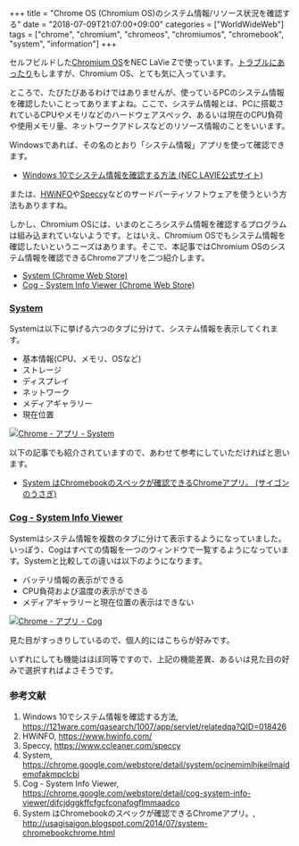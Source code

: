 +++
title = "Chrome OS (Chromium OS)のシステム情報/リソース状況を確認する"
date = "2018-07-09T21:07:00+09:00"
categories = ["WorldWideWeb"]
tags = ["chrome", "chromium", "chromeos", "chromiumos", "chromebook", "system", "information"]
+++

セルフビルドした[Chromium OS](https://www.chromium.org/chromium-os)をNEC LaVie Zで使っています。[トラブルにあったり](/post/chromiumos-self-build-local-chromium/)もしますが、Chromium OS、とても気に入っています。

ところで、たびたびあるわけではありませんが、使っているPCのシステム情報を確認したいことってありますよね。ここで、システム情報とは、PCに搭載されているCPUやメモリなどのハードウェアスペック、あるいは現在のCPU負荷や使用メモリ量、ネットワークアドレスなどのリソース情報のことをいいます。

Windowsであれば、その名のとおり「システム情報」アプリを使って確認できます。

- [Windows 10でシステム情報を確認する方法 (NEC LAVIE公式サイト)](https://121ware.com/qasearch/1007/app/servlet/relatedqa?QID=018426)

または、[HWiNFO](https://www.hwinfo.com/)や[Speccy](https://www.ccleaner.com/speccy)などのサードパーティソフトウェアを使うという方法もありますね。

しかし、Chromium OSには、いまのところシステム情報を確認するプログラムは組み込まれていないようです。とはいえ、Chromium OSでもシステム情報を確認したいというニーズはあります。そこで、本記事ではChromium OSのシステム情報を確認できるChromeアプリを二つ紹介します。

- [System (Chrome Web Store)](https://chrome.google.com/webstore/detail/system/ocjnemjmlhjkeilmaidemofakmpclcbi)
- [Cog - System Info Viewer (Chrome Web Store)](https://chrome.google.com/webstore/detail/cog-system-info-viewer/difcjdggkffcfgcfconafogflmmaadco)

### [System](https://chrome.google.com/webstore/detail/system/ocjnemjmlhjkeilmaidemofakmpclcbi)
Systemは以下に挙げる六つのタブに分けて、システム情報を表示してくれます。

- 基本情報(CPU、メモリ、OSなど)
- ストレージ
- ディスプレイ
- ネットワーク
- メディアギャラリー
- 現在位置

[![Chrome - アプリ - System](/img/chromium/chromium-system-small.png)](/img/chromium/chromium-system.png)

以下の記事でも紹介されていますので、あわせて参考にしていただければと思います。

- [System はChromebookのスペックが確認できるChromeアプリ。 (サイゴンのうさぎ)](http://usagisaigon.blogspot.com/2014/07/system-chromebookchrome.html)

### [Cog - System Info Viewer](https://chrome.google.com/webstore/detail/cog-system-info-viewer/difcjdggkffcfgcfconafogflmmaadco)
Systemはシステム情報を複数のタブに分けて表示するようになっていました。いっぽう、Cogはすべての情報を一つのウィンドウで一覧するようになっています。Systemと比較しての違いは以下のようになります。

- バッテリ情報の表示ができる
- CPU負荷および温度の表示ができる
- メディアギャラリーと現在位置の表示はできない

[![Chrome - アプリ - Cog](/img/chromium/chromium-cog-small.png)](/img/chromium/chromium-cog.png)

見た目がすっきりしているので、個人的にはこちらが好みです。

いずれにしても機能はほぼ同等ですので、上記の機能差異、あるいは見た目の好みで選択すればよさそうです。

### 参考文献
1. Windows 10でシステム情報を確認する方法, https://121ware.com/qasearch/1007/app/servlet/relatedqa?QID=018426
1. HWiNFO, https://www.hwinfo.com/
1. Speccy, https://www.ccleaner.com/speccy
1. System, https://chrome.google.com/webstore/detail/system/ocjnemjmlhjkeilmaidemofakmpclcbi
1. Cog - System Info Viewer, https://chrome.google.com/webstore/detail/cog-system-info-viewer/difcjdggkffcfgcfconafogflmmaadco
1. System はChromebookのスペックが確認できるChromeアプリ。, http://usagisaigon.blogspot.com/2014/07/system-chromebookchrome.html
